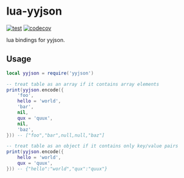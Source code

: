 # lua-yyjson

[![test](https://github.com/mah0x211/lua-yyjson/actions/workflows/test.yml/badge.svg)](https://github.com/mah0x211/lua-yyjson/actions/workflows/test.yml)
[![codecov](https://codecov.io/gh/mah0x211/lua-yyjson/branch/master/graph/badge.svg)](https://codecov.io/gh/mah0x211/lua-yyjson)

lua bindings for yyjson.


## Usage

```lua
local yyjson = require('yyjson')

-- treat table as an array if it contains array elements
print(yyjson.encode({
    'foo',
    hello = 'world',
    'bar',
    nil,
    qux = 'quux',
    nil,
    'baz',
})) -- ["foo","bar",null,null,"baz"]

-- treat table as an object if it contains only key/value pairs
print(yyjson.encode({
    hello = 'world',
    qux = 'quux',
})) -- {"hello":"world","qux":"quux"}
```
